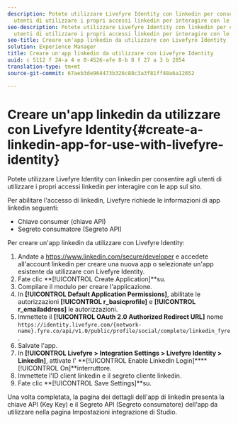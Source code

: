 ```yaml
---
description: Potete utilizzare Livefyre Identity con linkedin per consentire agli
  utenti di utilizzare i propri accessi linkedin per interagire con le app sul sito.
seo-description: Potete utilizzare Livefyre Identity con linkedin per consentire agli
  utenti di utilizzare i propri accessi linkedin per interagire con le app sul sito.
seo-title: Creare un'app linkedin da utilizzare con Livefyre Identity
solution: Experience Manager
title: Creare un'app linkedin da utilizzare con Livefyre Identity
uuid: c 5112 f 24-a 4 e 0-4526-afe 8-b 8 f 27 a 3 b 2854
translation-type: tm+mt
source-git-commit: 67aeb3de964473b326c88c3a3f81ff48a6a12652

---
```



# Creare un'app linkedin da utilizzare con Livefyre Identity{#create-a-linkedin-app-for-use-with-livefyre-identity}

Potete utilizzare Livefyre Identity con linkedin per consentire agli utenti di utilizzare i propri accessi linkedin per interagire con le app sul sito.

Per abilitare l'accesso di linkedin, Livefyre richiede le informazioni di app linkedin seguenti:

* Chiave consumer (chiave API)
* Segreto consumatore (Segreto API)

Per creare un'app linkedin da utilizzare con Livefyre Identity:

1. Andate a https://www.linkedin.com/secure/developer e accedete all'account linkedin per creare una nuova app o selezionate un'app esistente da utilizzare con Livefyre Identity.
1. Fate clic **[!UICONTROL Create Application]**su.
1. Compilare il modulo per creare l'applicazione.
1. In **[!UICONTROL Default Application Permissions]**, abilitate le autorizzazioni **[!UICONTROL r_basicprofile]** e **[!UICONTROL r_emailaddress]** le autorizzazioni.
1. Immettete il **[!UICONTROL OAuth 2.0 Authorized Redirect URL]** nome `https://identity.livefyre.com/{network-name}.fyre.co/api/v1.0/public/profile/social/complete/linkedin_fyre`.
1. Salvate l'app.
1. In **[!UICONTROL Livefyre > Integration Settings > Livefyre Identity > LinkedIn]**, attivate l' **[!UICONTROL Enable LinkedIn Login]****[!UICONTROL On]**interruttore.
1. Immettete l'ID client linkedin e il segreto cliente linkedin.
1. Fate clic **[!UICONTROL Save Settings]**su.

Una volta completata, la pagina dei dettagli dell'app di linkedin presenta la chiave API (Key Key) e il Segreto API (Segreto consumatore) dell'app da utilizzare nella pagina Impostazioni integrazione di Studio.
